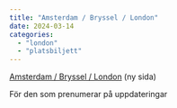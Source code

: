 ```yaml
---
title: "Amsterdam / Bryssel / London"
date: 2024-03-14
categories: 
  - "london"
  - "platsbiljett"
---
```


[Amsterdam / Bryssel / London](https://www.trainfo.eu/amsterdam-bryssel-london/) (ny sida)

För den som prenumerar på uppdateringar

